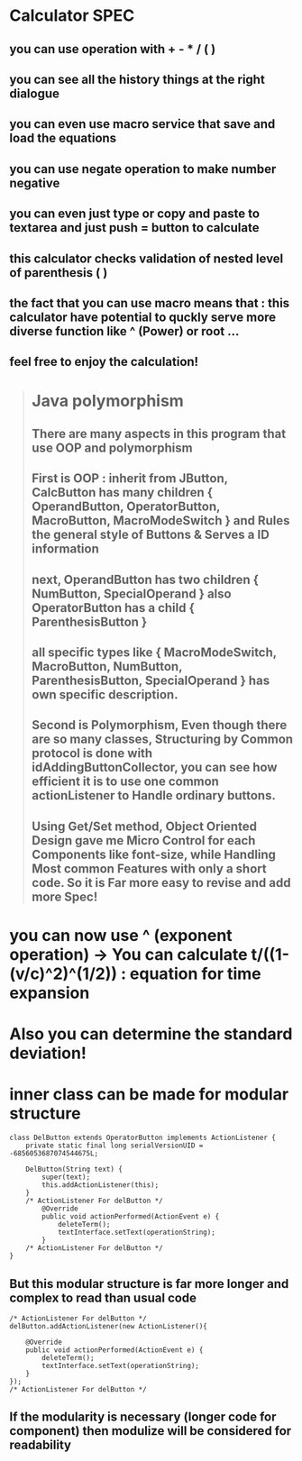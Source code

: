 # Calculator SPEC

## you can use operation with  **+  -  *  /  (  )**
## you can see **all the history things** at the **right dialogue**
## you can **even use macro service** that **save** and **load** the equations
## you can use **negate** operation to make number **negative**
## you can even just **type** or **copy** and **paste** to **textarea** and just **push = button** to calculate
## this calculator **checks validation of nested level** of **parenthesis ( )**
## the fact that you can use macro means that : this calculator **have potential to quckly serve more diverse function** like **^ (Power)** or **root** ...
## **feel free to enjoy the calculation!**

># Java polymorphism
>## There are many aspects in this program that use OOP and polymorphism
>## First is OOP : inherit from JButton, CalcButton has many children { OperandButton, OperatorButton, MacroButton, MacroModeSwitch } and Rules the general style of Buttons & Serves a ID information
>## next, OperandButton has two children { NumButton, SpecialOperand } also OperatorButton has a child { ParenthesisButton }
>## all specific types like { MacroModeSwitch, MacroButton, NumButton, ParenthesisButton, SpecialOperand } has own specific description.
>## Second is Polymorphism, Even though there are so many classes, Structuring by Common protocol is done with **idAddingButtonCollector**, you can see how efficient it is to use one common actionListener to Handle ordinary buttons.
>## **Using Get/Set method, Object Oriented Design gave me Micro Control for each Components like font-size, while Handling Most common Features with only a short code. So it is Far more easy to revise and add more Spec!**

# you can now use ^ (exponent operation) -> You can calculate t/((1-(v/c)^2)^(1/2))  :  equation for time expansion
# Also you can determine the standard deviation!

# inner class can be made for modular structure 
    class DelButton extends OperatorButton implements ActionListener {
        private static final long serialVersionUID = -6856053687074544675L;

        DelButton(String text) {
            super(text);
            this.addActionListener(this);
        }
        /* ActionListener For delButton */ 
            @Override
            public void actionPerformed(ActionEvent e) {
                deleteTerm();
                textInterface.setText(operationString);
            }
        /* ActionListener For delButton */
    }
## But this modular structure is far more longer and complex to read than usual code
    /* ActionListener For delButton */
    delButton.addActionListener(new ActionListener(){
    
        @Override
        public void actionPerformed(ActionEvent e) {
            deleteTerm();
            textInterface.setText(operationString);
        }
    });
    /* ActionListener For delButton */
## If the modularity is necessary (longer code for component) then modulize will be considered for readability